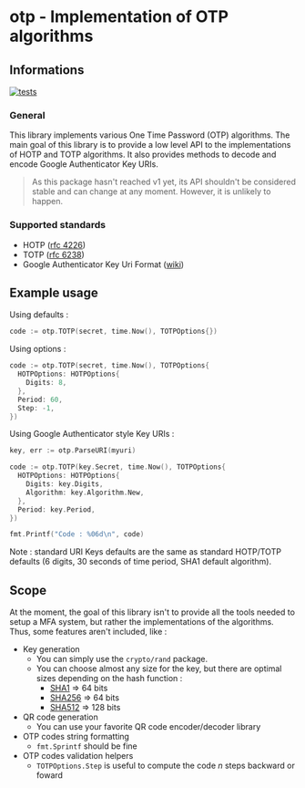 # otp - Implementation of OTP algorithms

## Informations

[![tests](https://github.com/xrjr/otp/actions/workflows/tests.yml/badge.svg)](https://github.com/xrjr/otp/actions/workflows/tests.yml)

### General

This library implements various One Time Password (OTP) algorithms. The main goal of this library is to provide a low level API to the implementations of HOTP and TOTP algorithms. It also provides methods to decode and encode Google Authenticator Key URIs.

> As this package hasn't reached v1 yet, its API shouldn't be considered stable and can change at any moment. However, it is unlikely to happen.

### Supported standards

- HOTP ([rfc 4226](https://www.ietf.org/rfc/rfc4226.txt))
- TOTP ([rfc 6238](https://www.ietf.org/rfc/rfc6238.txt))
- Google Authenticator Key Uri Format ([wiki](https://github.com/google/google-authenticator/wiki/Key-Uri-Format))

## Example usage

Using defaults :

```go
code := otp.TOTP(secret, time.Now(), TOTPOptions{})
```

Using options :

```go
code := otp.TOTP(secret, time.Now(), TOTPOptions{
  HOTPOptions: HOTPOptions{
    Digits: 8,
  },
  Period: 60,
  Step: -1,
})
```

Using Google Authenticator style Key URIs :

```go
key, err := otp.ParseURI(myuri)

code := otp.TOTP(key.Secret, time.Now(), TOTPOptions{
  HOTPOptions: HOTPOptions{
    Digits: key.Digits,
    Algorithm: key.Algorithm.New,
  },
  Period: key.Period,
})

fmt.Printf("Code : %06d\n", code)
```

Note : standard URI Keys defaults are the same as standard HOTP/TOTP defaults (6 digits, 30 seconds of time period, SHA1 default algorithm).

## Scope

At the moment, the goal of this library isn't to provide all the tools needed to setup a MFA system, but rather the implementations of the algorithms. Thus, some features aren't included, like :
- Key generation
  - You can simply use the `crypto/rand` package.
  - You can choose almost any size for the key, but there are optimal sizes depending on the hash function :
    - [SHA1](https://learn.microsoft.com/en-us/dotnet/api/system.security.cryptography.hmacsha1.-ctor?view=net-7.0) => 64 bits
    - [SHA256](https://learn.microsoft.com/en-us/dotnet/api/system.security.cryptography.hmacsha256.-ctor?view=net-7.0) => 64 bits
    - [SHA512](https://learn.microsoft.com/en-us/dotnet/api/system.security.cryptography.hmacsha512.-ctor?view=net-7.0) => 128 bits
- QR code generation
  - You can use your favorite QR code encoder/decoder library
- OTP codes string formatting
  - `fmt.Sprintf` should be fine
- OTP codes validation helpers
  - `TOTPOptions.Step` is useful to compute the code $n$ steps backward or foward